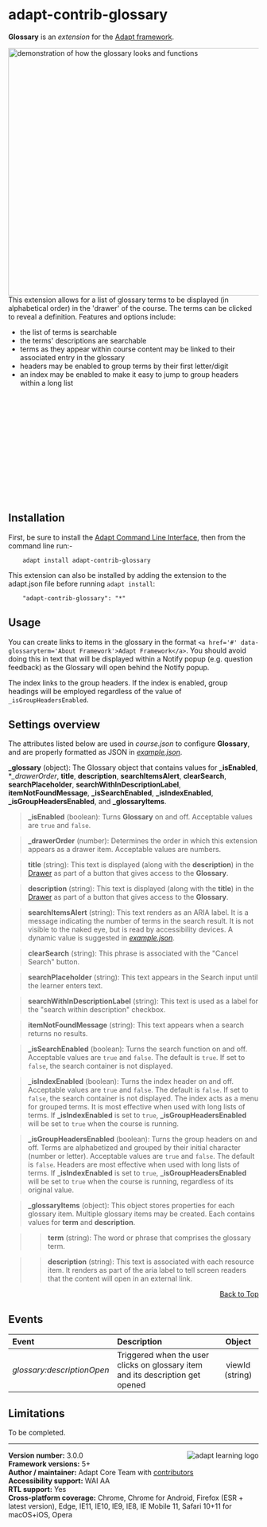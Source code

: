 # adapt-contrib-glossary

**Glossary** is an *extension* for the [Adapt framework](https://github.com/adaptlearning/adapt_framework).

<img src="https://github.com/adaptlearning/documentation/blob/master/04_wiki_assets/plug-ins/images/glossary.gif" width='548' height='497' alt="demonstration of how the glossary looks and functions" align="right"> 

This extension allows for a list of glossary terms to be displayed (in alphabetical order) in the 'drawer' of the course. The terms can be clicked to reveal a definition. Features and options include:  
- the list of terms is searchable  
- the terms' descriptions are searchable  
- terms as they appear within course content may be linked to their associated entry in the glossary  
- headers may be enabled to group terms by their first letter/digit  
- an index may be enabled to make it easy to jump to group headers within a long list  
<br><br><br><br><br><br><br><br><br><br><br><br><br>
## Installation

First, be sure to install the [Adapt Command Line Interface](https://github.com/adaptlearning/adapt-cli), then from the command line run:-

        adapt install adapt-contrib-glossary

This extension can also be installed by adding the extension to the adapt.json file before running `adapt install`:
 
        "adapt-contrib-glossary": "*"
## Usage

You can create links to items in the glossary in the format `<a href='#' data-glossaryterm='About Framework'>Adapt Framework</a>`. You should avoid doing this in text that will be displayed within a Notify popup (e.g. question feedback) as the Glossary will open behind the Notify popup.

The index links to the group headers. If the index is enabled, group headings will be employed regardless of the value of `_isGroupHeadersEnabled`.

## Settings overview

The attributes listed below are used in *course.json* to configure **Glossary**, and are properly formatted as JSON in [*example.json*](https://github.com/adaptlearning/adapt-contrib-glossary/blob/master/example.json).

**_glossary** (object): The Glossary object that contains values for **_isEnabled**, **_drawerOrder*, **title**, **description**, **searchItemsAlert**, **clearSearch**, **searchPlaceholder**, **searchWithInDescriptionLabel**, **itemNotFoundMessage**, **_isSearchEnabled**, **_isIndexEnabled**, **_isGroupHeadersEnabled**, and **_glossaryItems**.  

>**_isEnabled** (boolean): Turns **Glossary** on and off. Acceptable values are `true` and `false`.

>**_drawerOrder** (number): Determines the order in which this extension appears as a drawer item. Acceptable values are numbers.

>**title** (string): This text is displayed (along with the **description**) in the [Drawer](https://github.com/adaptlearning/adapt_framework/wiki/Core-modules#drawer) as part of a button that gives access to the **Glossary**.  

>**description** (string): This text is displayed (along with the **title**) in the [Drawer](https://github.com/adaptlearning/adapt_framework/wiki/Core-modules#drawer) as part of a button that gives access to the **Glossary**.  

>**searchItemsAlert** (string):  This text renders as an ARIA label. It is a message indicating the number of terms in the search result. It is not visible to the naked eye, but is read by accessibility devices. A dynamic value is suggested in [*example.json*](https://github.com/adaptlearning/adapt-contrib-glossary/blob/master/example.json). 

>**clearSearch** (string): This phrase is associated with the "Cancel Search" button.  

>**searchPlaceholder** (string): This text appears in the Search input until the learner enters text.  

>**searchWithInDescriptionLabel** (string): This text is used as a label for the "search within description" checkbox.  

>**itemNotFoundMessage** (string): This text appears when a search returns no results.  

>**_isSearchEnabled** (boolean): Turns the search function on and off. Acceptable values are `true` and `false`. The default is `true`. If set to `false`, the search container is not displayed.

>**_isIndexEnabled** (boolean): Turns the index header on and off. Acceptable values are `true` and `false`. The default is `false`. If set to `false`, the search container is not displayed. The index acts as a menu for grouped terms. It is most effective when used with long lists of terms. If **_isIndexEnabled** is set to `true`, **_isGroupHeadersEnabled** will be set to `true` when the course is running.     

>**_isGroupHeadersEnabled** (boolean): Turns the group headers on and off. Terms are alphabetized and grouped by their initial character (number or letter). Acceptable values are `true` and `false`. The default is `false`.  Headers are most effective when used with long lists of terms. If **_isIndexEnabled** is set to `true`, **_isGroupHeadersEnabled** will be set to `true` when the course is running, regardless of its original value. 

>**_glossaryItems** (object): This object stores properties for each glossary item. Multiple glossary items may be created. Each contains values for **term**  and **description**.  

>>**term** (string): The word or phrase that comprises the glossary term.  

>>**description** (string): This text is associated with each resource item. It renders as part of the aria label to tell screen readers that the content will open in an external link.

<div float align=right><a href="#top">Back to Top</a></div>

## Events

| Event   |      Description      |  Object |
|:----------|:--------------|:-------:|
| _glossary:descriptionOpen_ |  Triggered when the user clicks on glossary item and its description get opened | viewId (string) |

## Limitations
 
To be completed.

----------------------------
**Version number:**  3.0.0   <a href="https://community.adaptlearning.org/" target="_blank"><img src="https://github.com/adaptlearning/documentation/blob/master/04_wiki_assets/plug-ins/images/adapt-logo-mrgn-lft.jpg" alt="adapt learning logo" align="right"></a>  
**Framework versions:**  5+  
**Author / maintainer:** Adapt Core Team with [contributors](https://github.com/adaptlearning/adapt-contrib-glossary/graphs/contributors)  
**Accessibility support:** WAI AA  
**RTL support:** Yes  
**Cross-platform coverage:** Chrome, Chrome for Android, Firefox (ESR + latest version), Edge, IE11, IE10, IE9, IE8, IE Mobile 11, Safari 10+11 for macOS+iOS, Opera  
